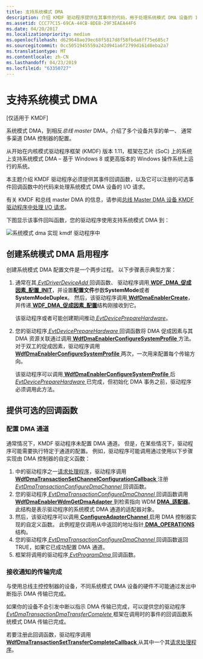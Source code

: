 ```yaml
---
title: 支持系统模式 DMA
description: 介绍 KMDF 驱动程序提供在其事件的代码，用于处理系统模式 DMA 设备的 I/O 请求的回调函数。
ms.assetid: CCC77C15-69CA-44CB-8DEB-29F3EAEA44F6
ms.date: 04/20/2017
ms.localizationpriority: medium
ms.openlocfilehash: d629648ae39ec68f5817d8f58fbda8ff75e685c7
ms.sourcegitcommit: 0cc5051945559a242d941a6f2799d161d8eba2a7
ms.translationtype: MT
ms.contentlocale: zh-CN
ms.lasthandoff: 04/23/2019
ms.locfileid: "63350727"
---
```

# <a name="supporting-system-mode-dma"></a>支持系统模式 DMA


\[仅适用于 KMDF\]

系统模式 DMA，到相反*总线 master* DMA，介绍了多个设备共享的单一、 通常多渠道 DMA 控制器的配置。

从开始在内核模式驱动程序框架 (KMDF) 版本 1.11，框架在芯片 (SoC) 上的系统上支持系统模式 DMA – 基于 Windows 8 或更高版本的 Windows 操作系统上运行的系统。

本主题介绍 KMDF 驱动程序必须提供其事件回调函数，以及它可以注册的可选事件回调函数中的代码来处理系统模式 DMA 设备的 I/O 请求。

有关 KMDF 和总线 master DMA 的信息，请参阅[总线 Master DMA 设备 KMDF 驱动程序中处理 I/O 请求](handling-i-o-requests-in-a-kmdf-driver-for-a-bus-master-dma-device.md)。

下图显示该事件回叫函数，您的驱动程序使用支持系统模式 DMA 到：

![系统模式 dma 实现 kmdf 驱动程序中](images/sys-mode-dma-in-kmdf.png)

## <a name="creating-a-system-mode-dma-enabler"></a>创建系统模式 DMA 启用程序


创建系统模式 DMA 配置文件是一个两步过程。 以下步骤表示典型方案：

1.  通常在其[ *EvtDriverDeviceAdd* ](https://msdn.microsoft.com/library/windows/hardware/ff541693)回调函数、 驱动程序调用[ **WDF\_DMA\_促成因素\_配置\_INIT**](https://msdn.microsoft.com/library/windows/hardware/ff551292)，并设置**配置文件**参数**SystemMode**或者**SystemModeDuplex**。 然后，该驱动程序调用[ **WdfDmaEnablerCreate**](https://msdn.microsoft.com/library/windows/hardware/ff546983)，并传递[ **WDF\_DMA\_促成因素\_配置**](https://msdn.microsoft.com/library/windows/hardware/ff551290)结构刚接收到它。

    该驱动程序或者可能创建期间推动[ *EvtDevicePrepareHardware*](https://msdn.microsoft.com/library/windows/hardware/ff540880)。

2.  您的驱动程序[ *EvtDevicePrepareHardware* ](https://msdn.microsoft.com/library/windows/hardware/ff540880)回调函数将 DMA 促成因素与其 DMA 资源关联通过调用[ **WdfDmaEnablerConfigureSystemProfile** ](https://msdn.microsoft.com/library/windows/hardware/hh451108)方法。 对于双工的促成因素，驱动程序调用[ **WdfDmaEnablerConfigureSystemProfile** ](https://msdn.microsoft.com/library/windows/hardware/hh451108)两次，一次用来配置每个传输方向。

    该驱动程序可以调用[ **WdfDmaEnablerConfigureSystemProfile** ](https://msdn.microsoft.com/library/windows/hardware/hh451108)后[ *EvtDevicePrepareHardware* ](https://msdn.microsoft.com/library/windows/hardware/ff540880)已完成，但初始化 DMA 事务之前，驱动程序必须调用此方法。

## <a name="providing-optional-callback-functions"></a>提供可选的回调函数


### <a href="" id="configuring-a-system-mode-dma-enabler"></a>配置 DMA 通道

通常情况下，KMDF 驱动程序未配置 DMA 通道。 但是，在某些情况下，驱动程序可能需要执行特定于通道的配置。 例如，驱动程序可能调用通过使用以下步骤实现由 DMA 控制器的自定义函数：

1.  中的驱动程序之一[请求处理程序](request-handlers.md)，驱动程序调用[ **WdfDmaTransactionSetChannelConfigurationCallback** ](https://msdn.microsoft.com/library/windows/hardware/hh451184)注册[ *EvtDmaTransactionConfigureDmaChannel* ](https://msdn.microsoft.com/library/windows/hardware/hh406414)回调函数。
2.  您的驱动程序[ *EvtDmaTransactionConfigureDmaChannel* ](https://msdn.microsoft.com/library/windows/hardware/hh406414)回调函数调用[ **WdfDmaEnablerWdmGetDmaAdapter** ](https://msdn.microsoft.com/library/windows/hardware/ff547020)到检索指向 WDM [ **DMA\_适配器**](https://msdn.microsoft.com/library/windows/hardware/ff544062)。 此结构是表示驱动程序的系统模式 DMA 通道的适配器对象。
3.  然后，该驱动程序可以调用[ **ConfigureAdapterChannel** ](https://msdn.microsoft.com/library/windows/hardware/hh450939)启用 DMA 控制器实现的自定义函数。 此例程是仅调用从中返回的地址指针[ **DMA\_OPERATIONS** ](https://msdn.microsoft.com/library/windows/hardware/ff544071)结构。
4.  您的驱动程序[ *EvtDmaTransactionConfigureDmaChannel* ](https://msdn.microsoft.com/library/windows/hardware/hh406414)回调函数返回 TRUE，如果它已成功配置 DMA 通道。
5.  框架将调用的驱动程序[ *EvtProgramDma* ](https://msdn.microsoft.com/library/windows/hardware/ff541816)回调函数。

### <a name="receiving-notification-of-transfer-completion"></a>接收通知的传输完成

与使用总线主控控制器的设备，不同系统模式 DMA 设备的硬件不可能通过发出中断指示 DMA 传输已完成。

如果你的设备不会引发中断以指示 DMA 传输已完成，可以提供您的驱动程序[ *EvtDmaTransactionDmaTransferComplete* ](https://msdn.microsoft.com/library/windows/hardware/hh406418)框架在调用时的事件的回调函数系统模式 DMA 传输已完成。

若要注册此回调函数，驱动程序调用[ **WdfDmaTransactionSetTransferCompleteCallback** ](https://msdn.microsoft.com/library/windows/hardware/hh439261)从其中一个其[请求处理程序](request-handlers.md)。

 

 





